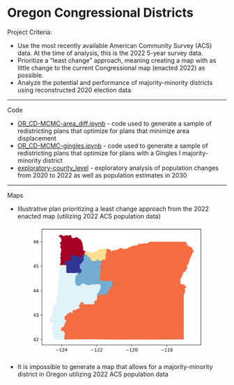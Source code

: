 # Oregon Congressional Districts

Project Criteria:
- Use the most recently available American Community Survey (ACS) data. At the time of analysis, this is the 2022 5-year survey data.
- Prioritize a “least change” approach, meaning creating a map with as little change to the current Congressional map (enacted 2022) as possible.
- Analyze the potential and performance of majority-minority districts using reconstructed 2020 election data

************

Code

- [OR_CD-MCMC-area_diff.ipynb](https://github.com/kkakey/rrep/blob/main/Mapping/oregon_congressional/OR_CD-MCMC-area_diff.ipynb) - code used to generate a sample of redistricting plans that optimize for plans that minimize area displacement
- [OR_CD-MCMC-gingles.ipynb](https://github.com/kkakey/rrep/blob/main/Mapping/oregon_congressional/OR_CD-MCMC-gingles.ipynb) - code used to generate a sample of redistricting plans that optimize for plans with a Gingles I majority-minority district
- [exploratory-county_level](https://github.com/kkakey/rrep/blob/main/Mapping/oregon_congressional/exploratory-county_level.ipynb) - exploratory analysis of population changes from 2020 to 2022 as well as population estimates in 2030

************

Maps

- Illustrative plan prioritizing a least change approach from the 2022 enacted map (utilizing 2022 ACS population data)
<p align="center">
<img src="https://raw.githubusercontent.com/kkakey/rrep/refs/heads/main/Mapping/oregon_congressional/output_area_diff/plan1-11252.png" width="400" >
</p>

- It is impossible to generate a map that allows for a majority-minority district in Oregon utilizing 2022 ACS population data